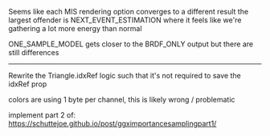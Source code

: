 Seems like each MIS rendering option converges to a different result
the largest offender is NEXT_EVENT_ESTIMATION where it feels like we're gathering
a lot more energy than normal

ONE_SAMPLE_MODEL gets closer to the BRDF_ONLY output but there are still differences

---

Rewrite the Triangle.idxRef logic such that it's not required to save the idxRef prop

colors are using 1 byte per channel, this is likely wrong / problematic

implement part 2 of:
https://schuttejoe.github.io/post/ggximportancesamplingpart1/
